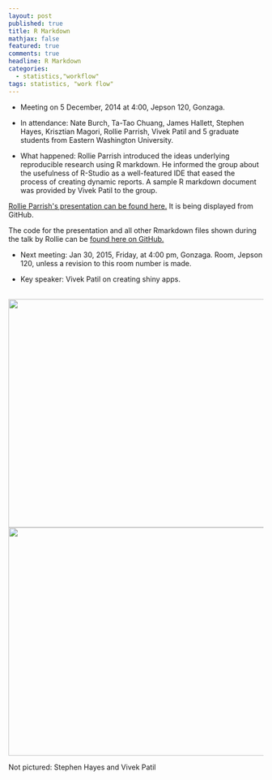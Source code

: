 ```yaml
---
layout: post
published: true
title: R Markdown
mathjax: false
featured: true
comments: true
headline: R Markdown
categories: 
  - statistics,"workflow"
tags: statistics, "work flow"
---
```


* Meeting on 5 December, 2014 at 4:00, Jepson 120, Gonzaga.
* In attendance: Nate Burch, Ta-Tao Chuang, James Hallett, Stephen Hayes, Krisztian Magori, Rollie Parrish, Vivek Patil and 5 graduate students from Eastern Washington University.

* What happened: Rollie Parrish introduced the ideas underlying reproducible research using R markdown. He informed the group about the usefulness of R-Studio as a well-featured IDE that eased the process of creating dynamic reports. A sample R markdown document was provided by Vivek Patil to the group.   

[Rollie Parrish's presentation can be found here.](http://inrug.github.io/Presentations/RMarkdown/RmarkdownPresentation.html) It is being displayed from GitHub.

The code for the presentation and all other Rmarkdown files shown during the talk by Rollie can be [found here on GitHub.](https://github.com/INRUG/Presentations/tree/gh-pages/RMarkdown) 

* Next meeting: Jan 30, 2015, Friday, at 4:00 pm, Gonzaga. Room, Jepson 120, unless a revision to this room number is made.  

* Key speaker: Vivek Patil on creating shiny apps. 
<br>


<img src="/images/2014-12-05 17.16.26" height="450" width="600">

<br>
<img src="/images/2014-12-05 17.16.34.jpg" height="450" width="600">
<br>

Not pictured: Stephen Hayes and Vivek Patil


